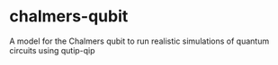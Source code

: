 # chalmers-qubit
A model for the Chalmers qubit to run realistic simulations of quantum circuits using qutip-qip
